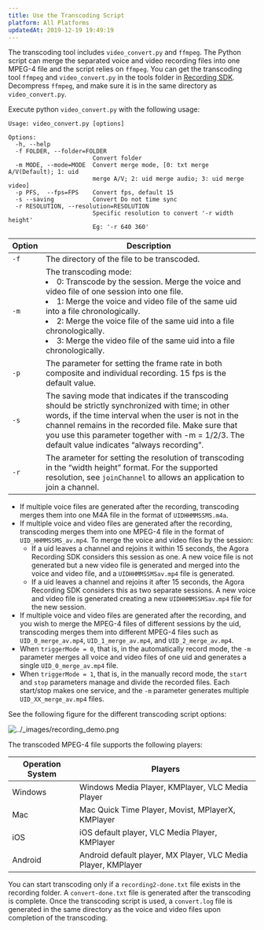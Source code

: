 ```yaml
---
title: Use the Transcoding Script 
platform: All Platforms
updatedAt: 2019-12-19 19:49:19
---
```

The transcoding tool includes `video_convert.py` and `ffmpeg`. The Python script can merge the separated voice and video recording files into one MPEG-4 file and the script relies on `ffmpeg`. 
You can get the transcoding tool `ffmpeg` and `video_convert.py` in the tools folder in [Recording SDK](https://docs.agora.io/en/Recording/downloads). Decompress `ffmpeg`, and make sure it is in the same directory as `video_convert.py`. 

Execute python `video_convert.py` with the following usage:

```
Usage: video_convert.py [options]

Options:
  -h, --help
  -f FOLDER, --folder=FOLDER
                        Convert folder
  -m MODE, --mode=MODE  Convert merge mode, [0: txt merge A/V(Default); 1: uid
                        merge A/V; 2: uid merge audio; 3: uid merge video]
  -p PFS,  --fps=FPS    Convert fps, default 15
  -s --saving           Convert Do not time sync
  -r RESOLUTION, --resolution=RESOLUTION
                        Specific resolution to convert '-r width height'
                        Eg: '-r 640 360'
```



| **Option** | **Description**                                                     |
| -------- | ------------------------------------------------------------ |
| `-f`     | The directory of the file to be transcoded.                  |
| `-m`     | The transcoding mode: <li>0: Transcode by the session. Merge the voice and video file of one session into one file.</li><li>1: Merge the voice and video file of the same uid into a file chronologically.</li><li>2: Merge the voice file of the same uid into a file chronologically.</li><li>3: Merge the video file of the same uid into a file chronologically.</li> |
| `-p`     | The parameter for setting the frame rate in both composite and individual recording. 15 fps is the default value. |
| `-s`     | The saving mode that indicates if the transcoding should be strictly synchronized with time; in other words, if the time interval when the user is not in the channel remains in the recorded file. Make sure that you use this parameter together with -m = 1/2/3. The default value indicates “always recording”.  |
| `-r`     | The arameter for setting the resolution of transcoding in the “width height” format. For the supported resolution, see `joinChannel` to allows an application to join a channel.                            |

- If multiple voice files are generated after the recording, transcoding merges them into one M4A file in the format of `UIDHHMMSSMS.m4a`.
- If multiple voice and video files are generated after the recording, transcoding merges them into one MPEG-4 file in the format of `UID_HHMMSSMS_av.mp4`. To merge the voice and video files by the session:
   - If a uid leaves a channel and rejoins it within 15 seconds, the Agora Recording SDK considers this session as one. A new voice file is not generated but a new video file is generated and merged into the voice and video file, and a `UIDHHMMSSMSav.mp4` file is generated.
   - If a uid leaves a channel and rejoins it after 15 seconds, the Agora Recording SDK considers this as two separate sessions. A new voice and video file is generated creating a new `UIDHHMMSSMSav.mp4` file for the new session.
-   If multiple voice and video files are generated after the recording, and you wish to merge the MPEG-4 files of different sessions by the uid, transcoding merges them into different MPEG-4 files such as `UID_0_merge_av.mp4`, `UID_1_merge_av.mp4`, and `UID_2_merge_av.mp4`.
  - When `triggerMode = 0`, that is, in the automatically record mode, the `-m` parameter merges all voice and video files of one uid and generates a single `UID_0_merge_av.mp4` file.
  - When `triggerMode = 1`, that is, in the manually record mode, the `start` and `stop` parameters manage and divide the recorded files. Each start/stop makes one service, and the `-m` parameter generates multiple `UID_XX_merge_av.mp4` files.

See the following figure for the different transcoding script options:

<img alt="../_images/recording_demo.png" src="https://web-cdn.agora.io/docs-files/en/recording_demo.png" />

The transcoded MPEG-4 file supports the following players:

| **Operation System** | **Players**                                              |
| ------------ | ------------------------------------------------------- |
| Windows      | Windows Media Player, KMPlayer, VLC Media Player           |
| Mac          | Mac Quick Time Player, Movist, MPlayerX, KMPlayer       |
| iOS          | iOS default player, VLC Media Player, KMPlayer                      |
| Android      | Android default player, MX Player, VLC Media Player, KMPlayer|

You can start transcoding only if a `recording2-done.txt` file exists in the recording folder. A `convert-done.txt` file is generated after the transcoding is complete. Once the transcoding script is used, a `convert.log` file is generated in the same directory as the voice and video files upon completion of the transcoding.



